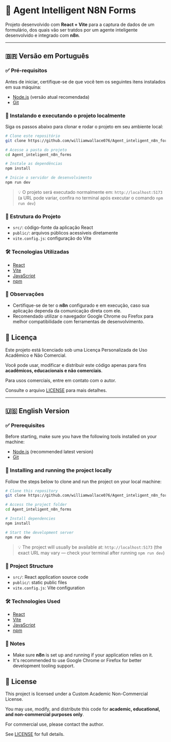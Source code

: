 # 🧠 Agent Intelligent N8N Forms

Projeto desenvolvido com **React + Vite** para a captura de dados de um formulário, dos quais vão ser tratdos por um agente inteligente desenvolvido e integrado com **n8n**.

---

## 🇧🇷 Versão em Português

### ✅ Pré-requisitos

Antes de iniciar, certifique-se de que você tem os seguintes itens instalados em sua máquina:

- [Node.js](https://nodejs.org/) (versão atual recomendada)
- [Git](https://git-scm.com/)

### 🚀 Instalando e executando o projeto localmente

Siga os passos abaixo para clonar e rodar o projeto em seu ambiente local:

```bash
# Clone este repositório
git clone https://github.com/williamwallace076/Agent_inteligent_n8n_forms.git

# Acesse a pasta do projeto
cd Agent_inteligent_n8n_forms

# Instale as dependências
npm install

# Inicie o servidor de desenvolvimento
npm run dev
```

> 💡 O projeto será executado normalmente em: `http://localhost:5173` (a URL pode variar, confira no terminal após executar o comando `npm run dev`)

### 📂 Estrutura do Projeto

- `src/`: código-fonte da aplicação React
- `public/`: arquivos públicos acessíveis diretamente
- `vite.config.js`: configuração do Vite

### 🛠️ Tecnologias Utilizadas

- [React](https://reactjs.org/)
- [Vite](https://vitejs.dev/)
- [JavaScript](https://developer.mozilla.org/pt-BR/docs/Web/JavaScript)
- [npm](https://www.npmjs.com/)

### 📌 Observações

- Certifique-se de ter o **n8n** configurado e em execução, caso sua aplicação dependa da comunicação direta com ele.
- Recomendado utilizar o navegador Google Chrome ou Firefox para melhor compatibilidade com ferramentas de desenvolvimento.

## 📃 Licença

Este projeto está licenciado sob uma Licença Personalizada de Uso Acadêmico e Não Comercial.

Você pode usar, modificar e distribuir este código apenas para fins **acadêmicos, educacionais e não comerciais**.

Para usos comerciais, entre em contato com o autor.

Consulte o arquivo [LICENSE](./LICENSE) para mais detalhes.


---

## 🇺🇸 English Version

### ✅ Prerequisites

Before starting, make sure you have the following tools installed on your machine:

- [Node.js](https://nodejs.org/) (recommended latest version)
- [Git](https://git-scm.com/)

### 🚀 Installing and running the project locally

Follow the steps below to clone and run the project on your local machine:

```bash
# Clone this repository
git clone https://github.com/williamwallace076/Agent_inteligent_n8n_forms.git

# Access the project folder
cd Agent_inteligent_n8n_forms

# Install dependencies
npm install

# Start the development server
npm run dev
```

> 💡 The project will usually be available at: `http://localhost:5173` (the exact URL may vary — check your terminal after running `npm run dev`)

### 📂 Project Structure

- `src/`: React application source code
- `public/`: static public files
- `vite.config.js`: Vite configuration

### 🛠️ Technologies Used

- [React](https://reactjs.org/)
- [Vite](https://vitejs.dev/)
- [JavaScript](https://developer.mozilla.org/en-US/docs/Web/JavaScript)
- [npm](https://www.npmjs.com/)

### 📌 Notes

- Make sure **n8n** is set up and running if your application relies on it.
- It's recommended to use Google Chrome or Firefox for better development tooling support.

## 📃 License

This project is licensed under a Custom Academic Non-Commercial License.

You may use, modify, and distribute this code for **academic, educational, and non-commercial purposes only**.

For commercial use, please contact the author.

See [LICENSE](./LICENSE) for full details.

